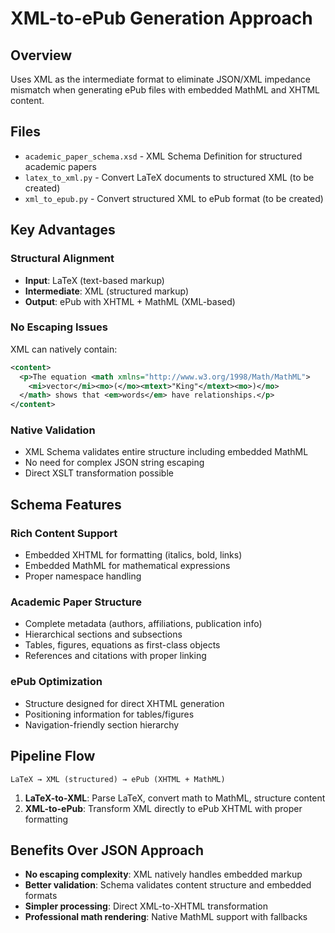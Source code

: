 # XML-to-ePub Generation Approach

## Overview
Uses XML as the intermediate format to eliminate JSON/XML impedance mismatch when generating ePub files with embedded MathML and XHTML content.

## Files
- `academic_paper_schema.xsd` - XML Schema Definition for structured academic papers
- `latex_to_xml.py` - Convert LaTeX documents to structured XML (to be created)
- `xml_to_epub.py` - Convert structured XML to ePub format (to be created)

## Key Advantages

### **Structural Alignment**
- **Input**: LaTeX (text-based markup)
- **Intermediate**: XML (structured markup)
- **Output**: ePub with XHTML + MathML (XML-based)

### **No Escaping Issues**
XML can natively contain:
```xml
<content>
  <p>The equation <math xmlns="http://www.w3.org/1998/Math/MathML">
    <mi>vector</mi><mo>(</mo><mtext>"King"</mtext><mo>)</mo>
  </math> shows that <em>words</em> have relationships.</p>
</content>
```

### **Native Validation**
- XML Schema validates entire structure including embedded MathML
- No need for complex JSON string escaping
- Direct XSLT transformation possible

## Schema Features

### **Rich Content Support**
- Embedded XHTML for formatting (italics, bold, links)
- Embedded MathML for mathematical expressions
- Proper namespace handling

### **Academic Paper Structure**
- Complete metadata (authors, affiliations, publication info)
- Hierarchical sections and subsections
- Tables, figures, equations as first-class objects
- References and citations with proper linking

### **ePub Optimization**
- Structure designed for direct XHTML generation
- Positioning information for tables/figures
- Navigation-friendly section hierarchy

## Pipeline Flow

```
LaTeX → XML (structured) → ePub (XHTML + MathML)
```

1. **LaTeX-to-XML**: Parse LaTeX, convert math to MathML, structure content
2. **XML-to-ePub**: Transform XML directly to ePub XHTML with proper formatting

## Benefits Over JSON Approach
- **No escaping complexity**: XML natively handles embedded markup
- **Better validation**: Schema validates content structure and embedded formats
- **Simpler processing**: Direct XML-to-XHTML transformation
- **Professional math rendering**: Native MathML support with fallbacks
